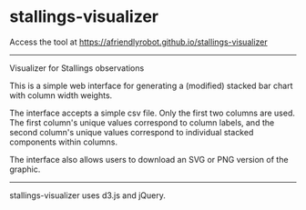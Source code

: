 # stallings-visualizer

Access the tool at <https://afriendlyrobot.github.io/stallings-visualizer>

---

Visualizer for Stallings observations

This is a simple web interface for generating a (modified) stacked bar chart with column width weights.

The interface accepts a simple csv file. Only the first two columns are used.
The first column's unique values correspond to column labels, and the second column's unique values correspond to individual stacked components within columns.

The interface also allows users to download an SVG or PNG version of the graphic.

---

stallings-visualizer uses d3.js and jQuery.
